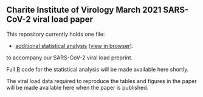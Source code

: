 ## Charite Institute of Virology March 2021 SARS-CoV-2 viral load paper

This repository currently holds one file:

* [additional statistical analysis](preprint.html)
([view in browser](http://htmlpreview.github.io/?https://github.com/VirologyCharite/SARS-CoV-2-VL-paper/blob/main/preprint.html)).

to accompany our SARS-CoV-2 viral load preprint.

Full [R](https://www.r-project.org/) code for the statistical analysis will
be made available here shortly.

The viral load data required to reproduce the tables and figures in the
paper will be made available here when the paper is published.
